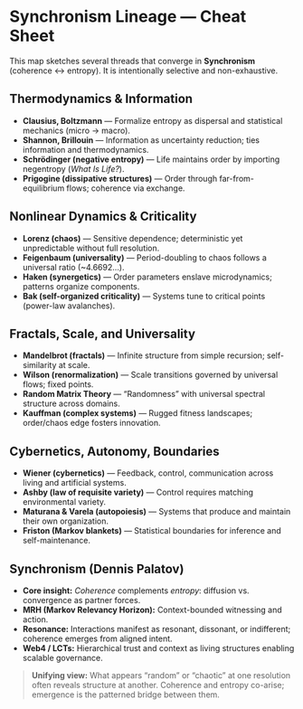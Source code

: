 
# Synchronism Lineage — Cheat Sheet

This map sketches several threads that converge in **Synchronism** (coherence ↔ entropy). It is intentionally selective and non-exhaustive.

## Thermodynamics & Information
- **Clausius, Boltzmann** — Formalize entropy as dispersal and statistical mechanics (micro → macro).
- **Shannon, Brillouin** — Information as uncertainty reduction; ties information and thermodynamics.
- **Schrödinger (negative entropy)** — Life maintains order by importing negentropy (*What Is Life?*).
- **Prigogine (dissipative structures)** — Order through far-from-equilibrium flows; coherence via exchange.

## Nonlinear Dynamics & Criticality
- **Lorenz (chaos)** — Sensitive dependence; deterministic yet unpredictable without full resolution.
- **Feigenbaum (universality)** — Period-doubling to chaos follows a universal ratio (~4.6692…).
- **Haken (synergetics)** — Order parameters enslave microdynamics; patterns organize components.
- **Bak (self-organized criticality)** — Systems tune to critical points (power-law avalanches).

## Fractals, Scale, and Universality
- **Mandelbrot (fractals)** — Infinite structure from simple recursion; self-similarity at scale.
- **Wilson (renormalization)** — Scale transitions governed by universal flows; fixed points.
- **Random Matrix Theory** — “Randomness” with universal spectral structure across domains.
- **Kauffman (complex systems)** — Rugged fitness landscapes; order/chaos edge fosters innovation.

## Cybernetics, Autonomy, Boundaries
- **Wiener (cybernetics)** — Feedback, control, communication across living and artificial systems.
- **Ashby (law of requisite variety)** — Control requires matching environmental variety.
- **Maturana & Varela (autopoiesis)** — Systems that produce and maintain their own organization.
- **Friston (Markov blankets)** — Statistical boundaries for inference and self-maintenance.

## Synchronism (Dennis Palatov)
- **Core insight:** *Coherence* complements *entropy*: diffusion vs. convergence as partner forces.
- **MRH (Markov Relevancy Horizon):** Context-bounded witnessing and action.
- **Resonance:** Interactions manifest as resonant, dissonant, or indifferent; coherence emerges from aligned intent.
- **Web4 / LCTs:** Hierarchical trust and context as living structures enabling scalable governance.

> **Unifying view:** What appears “random” or “chaotic” at one resolution often reveals structure at another. Coherence and entropy co-arise; emergence is the patterned bridge between them.
